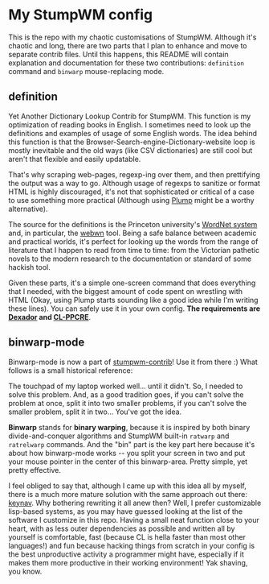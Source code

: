 # My StumpWM config

This is the repo with my chaotic customisations of StumpWM. Although it's chaotic and long, there are two parts that I plan to enhance and move to separate contrib files. Until this happens, this README will contain explanation and documentation for these two contributions: `definition` command and `binwarp` mouse-replacing mode.

## definition

Yet Another Dictionary Lookup Contrib for StumpWM. This function is my optimization of reading books in English. I sometimes need to look up the definitions and examples of usage of some English words. The idea behind this function is that the Browser-Search-engine-Dictionary-website loop is mostly inevitable and the old ways (like CSV dictionaries) are still cool but aren't that flexible and easily updatable.  

That's why scraping web-pages, regexp-ing over them, and then prettifying the output was a way to go. Although usage of regexps to sanitize or format HTML is highly discouraged, it's not that sophisticated or critical of a case to use something more practical (Although using [Plump](https://github.com/Shinmera/plump/) might be a worthy alternative).  

The source for the definitions is the Princeton university's [WordNet system](https://wordnet.princeton.edu/) and, in particular, the [webwn](http://wordnetweb.princeton.edu/perl/webwn) tool. Being a safe balance between academic and practical worlds, it's perfect for looking up the words from the range of literature that I happen to read from time to time: from the Victorian pathetic novels to the modern research to the documentation or standard of some hackish tool.  

Given these parts, it's a simple one-screen command that does everything that I needed, with the biggest amount of code spent on wrestling with HTML (Okay, using Plump starts sounding like a good idea while I'm writing these lines). You can safely use it in your own config. **The requirements are [Dexador](https://github.com/fukamachi/dexador) and [CL-PPCRE](https://github.com/edicl/cl-ppcre)**.

## binwarp-mode

Binwarp-mode is now a part of [stumpwm-contrib](https://github.com/stumpwm/stumpwm-contrib)! Use it from there :) What follows is a small historical reference:

The touchpad of my laptop worked well... until it didn't. So, I needed to solve this problem. And, as a good tradition goes, if you can't solve the problem at once, split it into two smaller problems, if you can't solve the smaller problem, split it in two... You've got the idea. 

**Binwarp** stands for **binary warping**, because it is inspired by both binary divide-and-conquer algorithms and StumpWM built-in `ratwarp` and `ratrelwarp` commands. And the "bin" part is the key part here because it's about how binwarp-mode works -- you split your screen in two and put your mouse pointer in the center of this binwarp-area. Pretty simple, yet pretty effective.

I feel obliged to say that, although I came up with this idea all by myself, there is a much more mature solution with the same approach out there: [keynav](https://github.com/jordansissel/keynav). Why bothering rewriting it all anew then? Well, I prefer customizable lisp-based systems, as you may have guessed looking at the list of the software I customize in this repo. Having a small neat function close to your heart, with as less outer dependencies as possible and written all by yourself is comfortable, fast (because CL is hella faster than most other languages!) and fun because hacking things from scratch in your config is the best unproductive activity a programmer might have, especially if it makes them more productive in their working environment! Yak shaving, you know.
